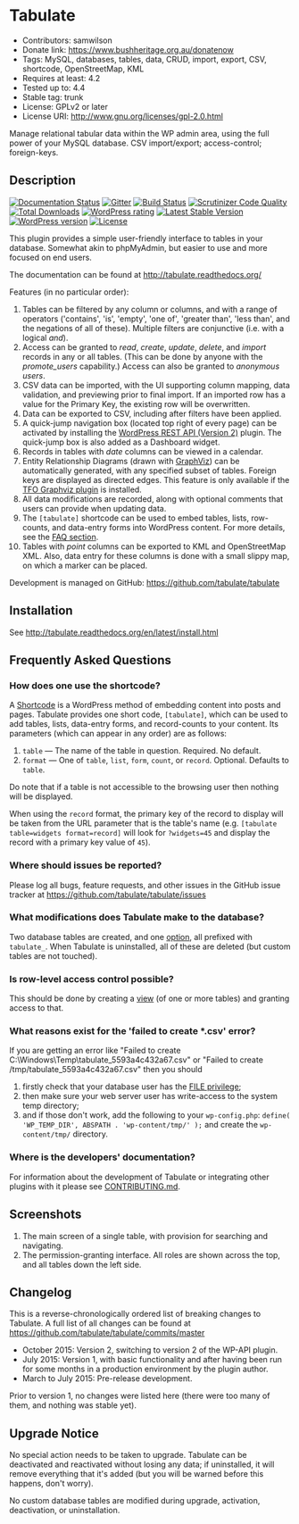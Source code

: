 # Tabulate
* Contributors: samwilson
* Donate link: https://www.bushheritage.org.au/donatenow
* Tags: MySQL, databases, tables, data, CRUD, import, export, CSV, shortcode, OpenStreetMap, KML
* Requires at least: 4.2
* Tested up to: 4.4
* Stable tag: trunk
* License: GPLv2 or later
* License URI: http://www.gnu.org/licenses/gpl-2.0.html

Manage relational tabular data within the WP admin area, using the full power of
your MySQL database. CSV import/export; access-control; foreign-keys.

## Description

[![Documentation Status](https://readthedocs.org/projects/tabulate/badge/?version=latest)](http://tabulate.readthedocs.org/en/latest/?badge=latest)
[![Gitter](https://badges.gitter.im/tabulate/tabulate.svg)](https://gitter.im/tabulate/tabulate?utm_source=badge&utm_medium=badge&utm_campaign=pr-badge)
[![Build Status](https://img.shields.io/travis/tabulate/tabulate.svg?style=flat-square)](https://travis-ci.org/tabulate/tabulate)
[![Scrutinizer Code Quality](https://img.shields.io/scrutinizer/g/tabulate/tabulate/master.svg?style=flat-square)](https://scrutinizer-ci.com/g/tabulate/tabulate/?branch=master)
[![Total Downloads](https://img.shields.io/wordpress/plugin/dt/tabulate.svg?style=flat-square)]()
[![WordPress rating](https://img.shields.io/wordpress/plugin/r/tabulate.svg?style=flat-square)]()
[![Latest Stable Version](https://img.shields.io/wordpress/plugin/v/tabulate.svg?style=flat-square)](https://wordpress.org/plugins/tabulate)
[![WordPress version](https://img.shields.io/wordpress/v/tabulate.svg?style=flat-square)]()
[![License](https://img.shields.io/github/license/tabulate/tabulate.svg?style=flat-square)](https://github.com/tabulate/tabulate/blob/master/LICENSE.txt)

This plugin provides a simple user-friendly interface to tables in your database.
Somewhat akin to phpMyAdmin, but easier to use and more focused on end users.

The documentation can be found at http://tabulate.readthedocs.org/

Features (in no particular order):

1.  Tables can be filtered by any column or columns, and with a range of
    operators ('contains', 'is', 'empty', 'one of', 'greater than', 'less than',
    and the negations of all of these). Multiple filters are conjunctive
    (i.e. with a logical *and*).
2.  Access can be granted to *read*, *create*, *update*, *delete*, and *import*
    records in any or all tables. (This can be done by anyone with the
    *promote_users* capability.) Access can also be granted to *anonymous users*.
3.  CSV data can be imported, with the UI supporting column mapping, data
    validation, and previewing prior to final import. If an imported row has a
    value for the Primary Key, the existing row will be overwritten.
4.  Data can be exported to CSV, including after filters have been applied. 
5.  A quick-jump navigation box (located top right of every page) can be
    activated by installing the [WordPress REST API (Version 2)](https://wordpress.org/plugins/rest-api/)
    plugin. The quick-jump box is also added as a Dashboard widget.
6.  Records in tables with *date* columns can be viewed in a calendar.
7.  Entity Relationship Diagrams (drawn with [GraphViz](http://graphviz.org/))
    can be automatically generated, with any specified subset of tables. Foreign
    keys are displayed as directed edges. This feature is only available if the
    [TFO Graphviz plugin](https://wordpress.org/plugins/tfo-graphviz/) is installed.
8.  All data modifications are recorded, along with optional comments that users
    can provide when updating data.
9.  The `[tabulate]` shortcode can be used to embed tables, lists, row-counts,
    and data-entry forms into WordPress content. For more details, see the
    [FAQ section](https://wordpress.org/plugins/tabulate/faq/).
10. Tables with *point* columns can be exported to KML and OpenStreetMap XML.
    Also, data entry for these columns is done with a small slippy map, on which
    a marker can be placed.

Development is managed on GitHub: https://github.com/tabulate/tabulate

## Installation

See http://tabulate.readthedocs.org/en/latest/install.html

## Frequently Asked Questions

### How does one use the shortcode?

A [Shortcode](http://codex.wordpress.org/Shortcode) is a WordPress method of
embedding content into posts and pages. Tabulate provides one short code, `[tabulate]`,
which can be used to add tables, lists, data-entry forms, and record-counts to
your content. Its parameters (which can appear in any order) are as follows:

1. `table` — The name of the table in question. Required. No default.
2. `format` — One of `table`, `list`, `form`, `count`, or `record`. Optional. Defaults to `table`.

Do note that if a table is not accessible to the browsing user then nothing will
be displayed.

When using the `record` format, the primary key of the record to display will be
taken from the URL parameter that is the table's name
(e.g. `[tabulate table=widgets format=record]` will look for `?widgets=45`
and display the record with a primary key value of `45`).

### Where should issues be reported?

Please log all bugs, feature requests, and other issues in the GitHub issue
tracker at https://github.com/tabulate/tabulate/issues

### What modifications does Tabulate make to the database?

Two database tables are created, and one [option](http://codex.wordpress.org/Option_Reference),
all prefixed with `tabulate_`. When Tabulate is uninstalled, all of these are
deleted (but custom tables are not touched).

### Is row-level access control possible?

This should be done by creating a [view](https://dev.mysql.com/doc/refman/5.1/en/create-view.html)
(of one or more tables) and granting access to that.

### What reasons exist for the 'failed to create *.csv' error?

If you are getting an error like "Failed to create C:\Windows\Temp\tabulate_5593a4c432a67.csv"
or "Failed to create /tmp/tabulate_5593a4c432a67.csv"
then you should

1. firstly check that your database user has the [FILE privilege](https://dev.mysql.com/doc/refman/5.7/en/privileges-provided.html#priv_file);
2. then make sure your web server user has write-access to the system temp directory;
3. and if those don't work, add the following to your `wp-config.php`:
   `define( 'WP_TEMP_DIR', ABSPATH . 'wp-content/tmp/' );` and create the `wp-content/tmp/` directory.

### Where is the developers' documentation?

For information about the development of Tabulate or integrating other plugins
with it please see
[CONTRIBUTING.md](https://github.com/tabulate/tabulate/blob/master/CONTRIBUTING.md#contributing).

## Screenshots

1. The main screen of a single table, with provision for searching and navigating.
2. The permission-granting interface. All roles are shown across the top, and
   all tables down the left side.

## Changelog

This is a reverse-chronologically ordered list of breaking changes to Tabulate.
A full list of all changes can be found at https://github.com/tabulate/tabulate/commits/master

* October 2015: Version 2, switching to version 2 of the WP-API plugin.
* July 2015: Version 1, with basic functionality and after having
  been run for some months in a production environment by the plugin author.
* March to July 2015: Pre-release development.

Prior to version 1, no changes were listed here (there were too many of them, and
nothing was stable yet).

## Upgrade Notice

No special action needs to be taken to upgrade. Tabulate can be deactivated and
reactivated without losing any data; if uninstalled, it will remove everything
that it's added (but you will be warned before this happens, don't worry).

No custom database tables are modified during upgrade, activation, deactivation,
or uninstallation.
